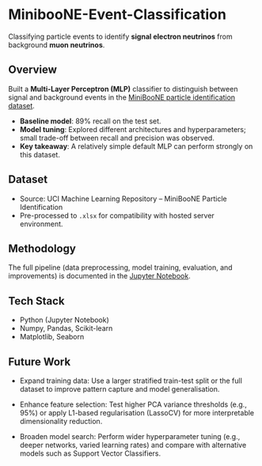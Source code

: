 # MinibooNE-Event-Classification

Classifying particle events to identify **signal electron neutrinos** from background **muon neutrinos**.

## Overview
Built a **Multi-Layer Perceptron (MLP)** classifier to distinguish between signal and background events in the [MiniBooNE particle identification dataset](https://archive.ics.uci.edu/dataset/199/miniboone+particle+identification).

- **Baseline model**: 89% recall on the test set.
- **Model tuning**: Explored different architectures and hyperparameters; small trade-off between recall and precision was observed.
- **Key takeaway**: A relatively simple default MLP can perform strongly on this dataset.

## Dataset
- Source: UCI Machine Learning Repository – MiniBooNE Particle Identification
- Pre-processed to `.xlsx` for compatibility with hosted server environment.

## Methodology
The full pipeline (data preprocessing, model training, evaluation, and improvements) is documented in the [Jupyter Notebook](link-to-notebook).

## Tech Stack
- Python (Jupyter Notebook)
- Numpy, Pandas, Scikit-learn
- Matplotlib, Seaborn

## Future Work
- Expand training data: Use a larger stratified train-test split or the full dataset to improve pattern capture and model generalisation.

- Enhance feature selection: Test higher PCA variance thresholds (e.g., 95%) or apply L1-based regularisation (LassoCV) for more interpretable dimensionality reduction.

- Broaden model search: Perform wider hyperparameter tuning (e.g., deeper networks, varied learning rates) and compare with alternative models such as Support Vector Classifiers.
